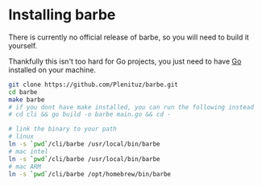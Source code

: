 # Installing barbe

There is currently no official release of barbe, so you will need to build it yourself. 

Thankfully this isn't too hard for Go projects, you just need to have [Go](https://golang.org/doc/install) installed on your machine.

```bash
git clone https://github.com/Plenituz/barbe.git
cd barbe
make barbe
# if you dont have make installed, you can run the following instead
# cd cli && go build -o barbe main.go && cd -

# link the binary to your path
# linux
ln -s `pwd`/cli/barbe /usr/local/bin/barbe
# mac intel
ln -s `pwd`/cli/barbe /usr/local/bin/barbe
# mac ARM
ln -s `pwd`/cli/barbe /opt/homebrew/bin/barbe
```
